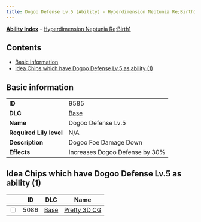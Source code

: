 ```yaml
---
title: Dogoo Defense Lv.5 (Ability) - Hyperdimension Neptunia Re;Birth1
---
```


[**Ability Index**](/neptunia/rb1/ability/index.html) - [Hyperdimension Neptunia Re;Birth1](/neptunia/rb1)

## Contents

- [Basic information](#basic-information)
- [Idea Chips which have Dogoo Defense Lv.5 as ability (1)](#idea-chips-which-have-dogoo-defense-lv5-as-ability-1)

## Basic information

|   |   |
| -- | -- |
| **ID** | 9585 |
| **DLC** | [Base](/neptunia/rb1/dlc/1-base.html) |
| **Name** | Dogoo Defense Lv.5 |
| **Required Lily level** | N/A |
| **Description** | Dogoo Foe Damage Down |
| **Effects** | Increases Dogoo Defense by 30% |


## Idea Chips which have Dogoo Defense Lv.5 as ability (1)

|    | ID | DLC | Name |
| -- | -- | --- | ---- |
| <input type="checkbox" id="rb1-item-1-5086" class="trackbox" /> | 5086 | [Base](/neptunia/rb1/dlc/1-base.html) | [Pretty 3D CG](/neptunia/rb1/item/1-5086-pretty-3d-cg.html) |
